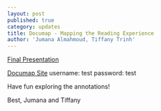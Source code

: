 ```yaml
---
layout: post
published: true
category: updates
title: Documap - Mapping the Reading Experience
author: 'Jumana Almahmoud, Tiffany Trinh'
---
```

[Final Presentation](https://docs.google.com/presentation/d/1Oeu7HIeI6joCq8tdcT_PebMLx0uIxkZD-9x1-jax1ak/edit?usp=sharing)

[Documap Site](https://tinyurl.com/documap)
username: test
password: test

Have fun exploring the annotations!

Best,
Jumana and Tiffany

